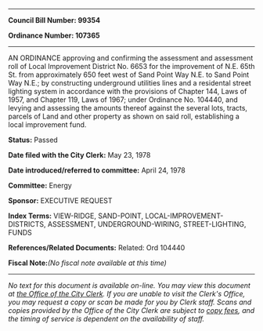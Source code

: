 

********

**Council Bill Number: 99354**
   
**Ordinance Number: 107365**
********

 AN ORDINANCE approving and confirming the assessment and assessment roll of Local Improvement District No. 6653 for the improvement of N.E. 65th St. from approximately 650 feet west of Sand Point Way N.E. to Sand Point Way N.E.; by constructing underground utilities lines and a residental street lighting system in accordance with the provisions of Chapter 144, Laws of 1957, and Chapter 119, Laws of 1967; under Ordinance No. 104440, and levying and assessing the amounts thereof against the several lots, tracts, parcels of Land and other property as shown on said roll, establishing a local improvement fund.

**Status:** Passed
   
**Date filed with the City Clerk:** May 23, 1978
   
   
**Date introduced/referred to committee:** April 24, 1978
   
**Committee:** Energy
   
**Sponsor:** EXECUTIVE REQUEST
   
   
**Index Terms:** VIEW-RIDGE, SAND-POINT, LOCAL-IMPROVEMENT-DISTRICTS, ASSESSMENT, UNDERGROUND-WIRING, STREET-LIGHTING, FUNDS

**References/Related Documents:** Related: Ord 104440

**Fiscal Note:**_(No fiscal note available at this time)_
********

_No text for this document is available on-line. You may view this document at [the Office of the City Clerk](http://www.seattle.gov/leg/clerk/contactUs.htm). If you are unable to visit the Clerk's Office, you may request a copy or scan be made for you by Clerk staff. Scans and copies provided by the Office of the City Clerk are subject to [copy fees](http://clerk.seattle.gov/~public/clerkfees.htm), and the timing of service is dependent on the availability of staff._

